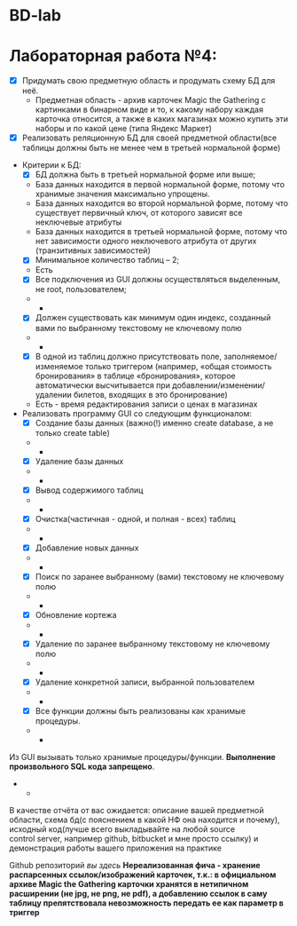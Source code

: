 # BD-lab
# Лабораторная работа №4:

- [x]	Придумать свою предметную область и продумать схему БД для неё.
      * Предметная область - архив карточек Magic the Gathering с картинками в бинарном виде и то, к какому набору каждая карточка относится, а также в каких магазинах можно купить эти наборы и по какой цене (типа Яндекс Маркет)
- [x]	Реализовать реляционную БД для своей предметной области(все таблицы должны быть не менее чем в третьей нормальной форме)
*	Критерии к БД:
    - [x]	БД должна быть в третьей нормальной форме или выше;
    * База данных находится в первой нормальной форме, потому что хранимые значения максимально упрощены.
    * База данных находится во второй нормальной форме, потому что существует первичный ключ, от которого зависят все неключевые атрибуты
    * База данных находится в третьей нормальной форме, потому что нет зависимости одного неключевого атрибута от других (транзитивных зависимостей)
    - [x]	Минимальное количество таблиц – 2;
    * Есть
    - [x]	Все подключения из GUI должны осуществляться выделенным, не root, пользователем;
    * +
    - [x]	Должен существовать как минимум один индекс, созданный вами по выбранному текстовому не ключевому полю
    * +
    - [x]	В одной из таблиц должно присутствовать поле, заполняемое/изменяемое только триггером (например, «общая стоимость бронирования» в таблице «бронирования», которое автоматически высчитывается при добавлении/изменении/удалении билетов, входящих в это бронирование)
    * Есть - время редактирования записи о ценах в магазинах
*	Реализовать программу GUI со следующим функционалом:
    - [x]	Создание базы данных (важно(!) именно create database, а не только create table)
    * +
    - [x]	Удаление базы данных
    * +
    - [x]	Вывод содержимого таблиц
    * +
    - [x]	Очистка(частичная - одной, и полная - всех) таблиц
    * +
    - [x]	Добавление новых данных
    * +
    - [x]	Поиск по заранее выбранному (вами) текстовому не ключевому полю
    * + 
    - [x]	Обновление кортежа
    * +
    - [x]	Удаление по заранее выбранному текстовому не ключевому полю
    * +
    - [x]	Удаление конкретной записи, выбранной пользователем
    * +
    - [x]	Все функции должны быть реализованы как хранимые процедуры. 
    * +

Из GUI вызывать только хранимые процедуры/функции. **Выполнение произвольного SQL кода запрещено**.
* +


В качестве отчёта от вас ожидается: описание вашей предметной области, схема бд(с пояснением в какой НФ она находится и почему), исходный код(лучше всего выкладывайте на любой source control server, например github, bitbucket и мне просто ссылку) и демонстрация работы вашего приложения на практике

Github репозиторий *вы здесь*
**Нереализованная фича - хранение распарсенных ссылок/изображений карточек, т.к.: в официальном архиве Magic the Gathering карточки хранятся в нетипичном расширении (не jpg, не png, не pdf), а добавлению ссылок в саму таблицу препятствовала невозможность передать ее как параметр в триггер**

